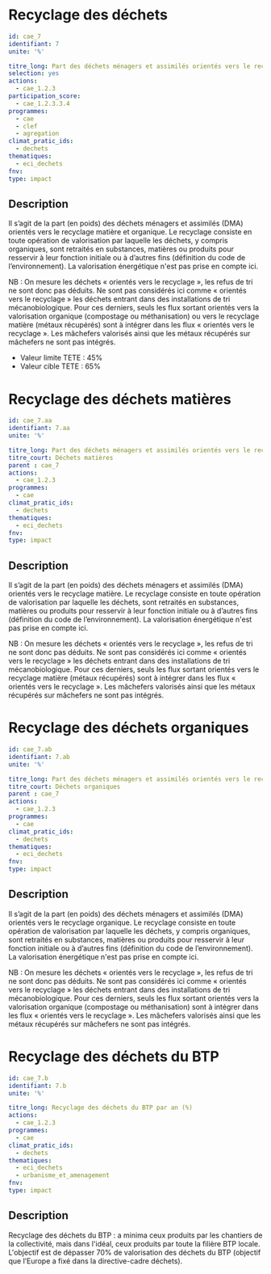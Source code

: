 # Recyclage des déchets
```yaml
id: cae_7
identifiant: 7
unite: '%'

titre_long: Part des déchets ménagers et assimilés orientés vers le recyclage matière et organique à par an (%)
selection: yes
actions:
  - cae_1.2.3
participation_score: 
  - cae_1.2.3.3.4
programmes:
  - cae
  - clef
  - agregation
climat_pratic_ids:
  - dechets
thematiques:
  - eci_dechets
fnv: 
type: impact

```
## Description
Il s’agit de la part (en poids) des déchets ménagers et assimilés (DMA) orientés vers le recyclage matière et organique. Le recyclage consiste en toute opération de valorisation par laquelle les déchets, y compris organiques, sont retraités en substances, matières ou produits pour resservir à leur fonction initiale ou à d’autres fins (définition du code de l’environnement). La valorisation énergétique n'est pas prise en compte ici.

NB : On mesure les déchets « orientés vers le recyclage », les refus de tri ne sont donc pas déduits. Ne sont pas considérés ici comme « orientés vers le recyclage » les déchets entrant dans des installations de tri mécanobiologique. Pour ces derniers, seuls les flux sortant orientés vers la valorisation organique (compostage ou méthanisation) ou vers le recyclage matière (métaux récupérés) sont à intégrer dans les flux « orientés vers le recyclage ». Les mâchefers valorisés ainsi que les métaux récupérés sur mâchefers ne sont pas intégrés.

- Valeur limite TETE : 45%
- Valeur cible TETE : 65%


# Recyclage des déchets matières
```yaml
id: cae_7.aa
identifiant: 7.aa
unite: '%'

titre_long: Part des déchets ménagers et assimilés orientés vers le recyclage matière à par an (%)
titre_court: Déchets matières
parent : cae_7
actions:
  - cae_1.2.3
programmes:
  - cae
climat_pratic_ids:
  - dechets
thematiques:
  - eci_dechets
fnv: 
type: impact

```
## Description
Il s’agit de la part (en poids) des déchets ménagers et assimilés (DMA) orientés vers le recyclage matière. Le recyclage consiste en toute opération de valorisation par laquelle les déchets, sont retraités en substances, matières ou produits pour resservir à leur fonction initiale ou à d’autres fins (définition du code de l’environnement). La valorisation énergétique n'est pas prise en compte ici.

NB : On mesure les déchets « orientés vers le recyclage », les refus de tri ne sont donc pas déduits. Ne sont pas considérés ici comme « orientés vers le recyclage » les déchets entrant dans des installations de tri mécanobiologique. Pour ces derniers, seuls les flux sortant orientés vers le recyclage matière (métaux récupérés) sont à intégrer dans les flux « orientés vers le recyclage ». Les mâchefers valorisés ainsi que les métaux récupérés sur mâchefers ne sont pas intégrés.


# Recyclage des déchets organiques
```yaml
id: cae_7.ab
identifiant: 7.ab
unite: '%'

titre_long: Part des déchets ménagers et assimilés orientés vers le recyclage organique à par an (%)
titre_court: Déchets organiques
parent : cae_7
actions:
  - cae_1.2.3
programmes:
  - cae
climat_pratic_ids:
  - dechets
thematiques:
  - eci_dechets
fnv: 
type: impact

```
## Description
Il s’agit de la part (en poids) des déchets ménagers et assimilés (DMA) orientés vers le recyclage organique. Le recyclage consiste en toute opération de valorisation par laquelle les déchets, y compris organiques, sont retraités en substances, matières ou produits pour resservir à leur fonction initiale ou à d’autres fins (définition du code de l’environnement). La valorisation énergétique n'est pas prise en compte ici.

NB : On mesure les déchets « orientés vers le recyclage », les refus de tri ne sont donc pas déduits. Ne sont pas considérés ici comme « orientés vers le recyclage » les déchets entrant dans des installations de tri mécanobiologique. Pour ces derniers, seuls les flux sortant orientés vers la valorisation organique (compostage ou méthanisation) sont à intégrer dans les flux « orientés vers le recyclage ». Les mâchefers valorisés ainsi que les métaux récupérés sur mâchefers ne sont pas intégrés.


# Recyclage des déchets du BTP
```yaml
id: cae_7.b
identifiant: 7.b
unite: '%'

titre_long: Recyclage des déchets du BTP par an (%)
actions:
  - cae_1.2.3
programmes:
  - cae
climat_pratic_ids:
  - dechets
thematiques:
  - eci_dechets
  - urbanisme_et_amenagement
fnv: 
type: impact

```
## Description
Recyclage des déchets du BTP : a minima ceux produits par les chantiers de la collectivité, mais dans l'idéal, ceux produits par toute la filière BTP locale.
L'objectif est de dépasser 70% de valorisation des déchets du BTP (objectif que l’Europe a fixé dans la directive-cadre déchets).
